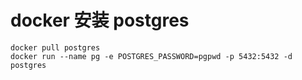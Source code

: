 # docker 安装 postgres
```
docker pull postgres
docker run --name pg -e POSTGRES_PASSWORD=pgpwd -p 5432:5432 -d postgres
```